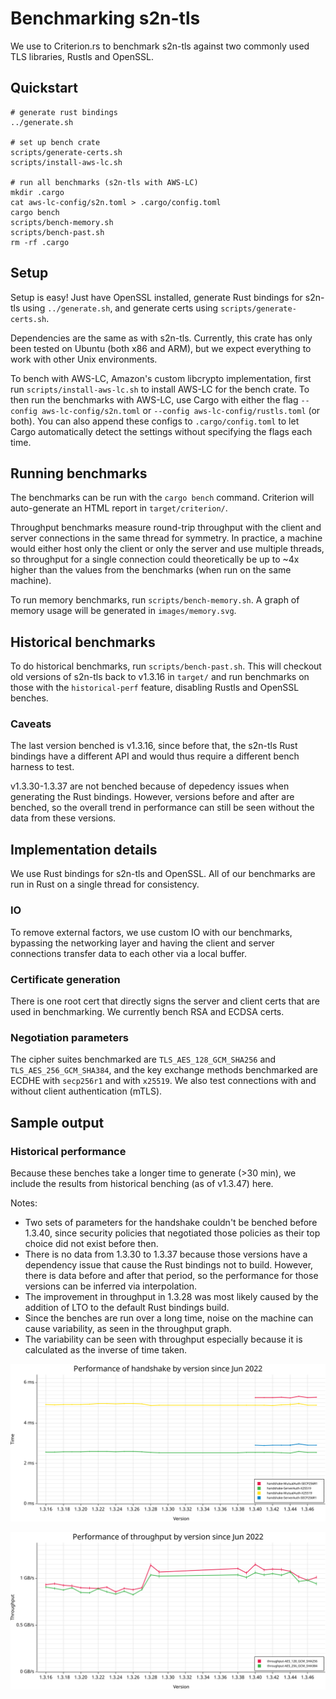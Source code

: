 # Benchmarking s2n-tls

We use to Criterion.rs to benchmark s2n-tls against two commonly used TLS libraries, Rustls and OpenSSL.

## Quickstart
```
# generate rust bindings
../generate.sh

# set up bench crate
scripts/generate-certs.sh
scripts/install-aws-lc.sh

# run all benchmarks (s2n-tls with AWS-LC)
mkdir .cargo
cat aws-lc-config/s2n.toml > .cargo/config.toml
cargo bench
scripts/bench-memory.sh
scripts/bench-past.sh
rm -rf .cargo
```

## Setup 

Setup is easy! Just have OpenSSL installed, generate Rust bindings for s2n-tls using `../generate.sh`, and generate certs using `scripts/generate-certs.sh`. 

Dependencies are the same as with s2n-tls. Currently, this crate has only been tested on Ubuntu (both x86 and ARM), but we expect everything to work with other Unix environments. 

To bench with AWS-LC, Amazon's custom libcrypto implementation, first run `scripts/install-aws-lc.sh` to install AWS-LC for the bench crate. To then run the benchmarks with AWS-LC, use Cargo with either the flag `--config aws-lc-config/s2n.toml` or `--config aws-lc-config/rustls.toml` (or both). You can also append these configs to `.cargo/config.toml` to let Cargo automatically detect the settings without specifying the flags each time.  

## Running benchmarks

The benchmarks can be run with the `cargo bench` command. Criterion will auto-generate an HTML report in `target/criterion/`. 

Throughput benchmarks measure round-trip throughput with the client and server connections in the same thread for symmetry. In practice, a machine would either host only the client or only the server and use multiple threads, so throughput for a single connection could theoretically be up to ~4x higher than the values from the benchmarks (when run on the same machine).

To run memory benchmarks, run `scripts/bench-memory.sh`. A graph of memory usage will be generated in `images/memory.svg`.

## Historical benchmarks

To do historical benchmarks, run `scripts/bench-past.sh`. This will checkout old versions of s2n-tls back to v1.3.16 in `target/` and run benchmarks on those with the `historical-perf` feature, disabling Rustls and OpenSSL benches.

### Caveats

The last version benched is v1.3.16, since before that, the s2n-tls Rust bindings have a different API and would thus require a different bench harness to test. 

v1.3.30-1.3.37 are not benched because of depedency issues when generating the Rust bindings. However, versions before and after are benched, so the overall trend in performance can still be seen without the data from these versions.

## Implementation details

We use Rust bindings for s2n-tls and OpenSSL. All of our benchmarks are run in Rust on a single thread for consistency. 

### IO

To remove external factors, we use custom IO with our benchmarks, bypassing the networking layer and having the client and server connections transfer data to each other via a local buffer. 

### Certificate generation

There is one root cert that directly signs the server and client certs that are used in benchmarking. We currently bench RSA and ECDSA certs.

### Negotiation parameters

The cipher suites benchmarked are `TLS_AES_128_GCM_SHA256` and `TLS_AES_256_GCM_SHA384`, and the key exchange methods benchmarked are ECDHE with `secp256r1` and with `x25519`. We also test connections with and without client authentication (mTLS).

## Sample output

### Historical performance

Because these benches take a longer time to generate (>30 min), we include the results from historical benching (as of v1.3.47) here.

Notes: 
- Two sets of parameters for the handshake couldn't be benched before 1.3.40, since security policies that negotiated those policies as their top choice did not exist before then.
- There is no data from 1.3.30 to 1.3.37 because those versions have a dependency issue that cause the Rust bindings not to build. However, there is data before and after that period, so the performance for those versions can be inferred via interpolation.
- The improvement in throughput in 1.3.28 was most likely caused by the addition of LTO to the default Rust bindings build. 
- Since the benches are run over a long time, noise on the machine can cause variability, as seen in the throughput graph.
- The variability can be seen with throughput especially because it is calculated as the inverse of time taken.

![historical-perf-handshake](images/historical-perf-handshake.svg)

![historical-perf-throughput](images/historical-perf-throughput.svg)
